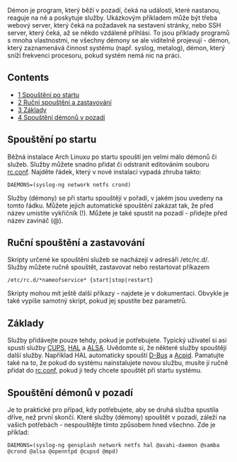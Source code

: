 Démon je program, který běží v pozadí, čeká na události, které nastanou, reaguje na ně a poskytuje služby. Ukázkovým příkladem může být třeba webový server, který čeká na požadavek na sestavení stránky, nebo SSH server, který čeká, až se někdo vzdáleně přihlásí. To jsou příklady programů s mnoha vlastnostmi, ne všechny démony se ale viditelně projevují - démon, který zaznamenává činnost systému (např. syslog, metalog), démon, který sníží frekvenci procesoru, pokud systém nemá nic na práci.

## Contents

*   [1 Spouštění po startu](#Spou.C5.A1t.C4.9Bn.C3.AD_po_startu)
*   [2 Ruční spouštění a zastavování](#Ru.C4.8Dn.C3.AD_spou.C5.A1t.C4.9Bn.C3.AD_a_zastavov.C3.A1n.C3.AD)
*   [3 Základy](#Z.C3.A1klady)
*   [4 Spouštění démonů v pozadí](#Spou.C5.A1t.C4.9Bn.C3.AD_d.C3.A9mon.C5.AF_v_pozad.C3.AD)

## Spouštění po startu

Běžná instalace Arch Linuxu po startu spouští jen velmi málo démonů či služeb. Služby můžete snadno přidat či odstranit editováním souboru [rc.conf](/index.php/Rc.conf "Rc.conf"). Najděte řádek, který v nové instalaci vypadá zhruba takto:

```
DAEMONS=(syslog-ng network netfs crond)

```

Služby (démony) se při startu spouštějí v pořadí, v jakém jsou uvedeny na tomto řádku. Můžete jejich automatické spouštění zakázat tak, že před název umístíte vykřičník (!). Můžete je také spustit na pozadí - přidejte před název zavináč (@).

## Ruční spouštění a zastavování

Skripty určené ke spouštění služeb se nacházejí v adresáři /etc/rc.d/. Služby můžete ručně spouštět, zastavovat nebo restartovat příkazem

```
/etc/rc.d/*nameofservice* {start|stop|restart}

```

Skripty mohou mít ještě další příkazy - najdete je v dokumentaci. Obvykle je také vypíše samotný skript, pokud jej spustíte bez parametrů.

## Základy

Služby přidávejte pouze tehdy, pokud je potřebujete. Typický uživatel si asi spustí služby [CUPS](/index.php/CUPS "CUPS"), [HAL](/index.php/HAL "HAL") a [ALSA](/index.php/ALSA "ALSA"). Uvědomte si, že některé služby spouštějí další služby. Například HAL automaticky spouští [D-Bus](/index.php/D-Bus_(%C4%8Cesky) "D-Bus (Česky)") a [Acpid](/index.php/Acpid "Acpid"). Pamatujte také na to, že pokud do systému nainstalujete novou službu, musíte jí ručně přidat do [rc.conf](/index.php/Rc.conf "Rc.conf"), pokud ji tedy chcete spouštět při startu systému.

## Spouštění démonů v pozadí

Je to praktické pro případ, kdy potřebujete, aby se druhá služba spustila dříve, než první skončí. Které služby (démony) spouštět v pozadí, záleží na vašich potřebách - nespouštějte tímto způsobem hned všechno. Zde je příklad:

```
DAEMONS=(syslog-ng gensplash network netfs hal @avahi-daemon @samba @crond @alsa @openntpd @cupsd @mpd)

```